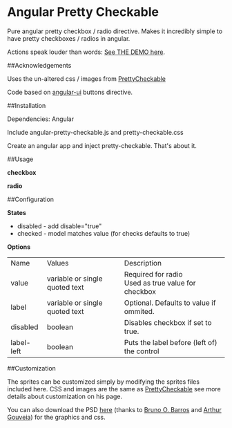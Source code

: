 Angular Pretty Checkable
========================

Pure angular pretty checkbox / radio directive. Makes it incredibly simple to have pretty checkboxes / radios in angular.

Actions speak louder than words: [See THE DEMO here](http://itslenny.github.io/angular-pretty-checkable/).

##Acknowledgements 

Uses the un-altered css / images from [PrettyCheckable](http://arthurgouveia.com/prettyCheckable/)

Code based on [angular-ui](http://angular-ui.github.io/bootstrap/) buttons directive.

##Installation

Dependencies: Angular

Include angular-pretty-checkable.js and pretty-checkable.css

Create an angular app and inject pretty-checkable. That's about it.


##Usage

**checkbox**
<pretty-checkbox ng-model="myModel.one" label="'This is one'"></pretty-checkbox>
<pretty-checkbox ng-model="myModel.two" label="'This is two'"></pretty-checkbox>
<pretty-checkbox ng-model="myModel.three" label="'This is three'"></pretty-checkbox>

**radio**
<pretty-radio value="'one'" ng-model="myModel.radio" label="'This is one'"></pretty-radio>
<pretty-radio value="'two'" ng-model="myModel.radio" label="'This is two'"></pretty-radio>
<pretty-radio value="'three'" ng-model="myModel.radio" label="'This is three'"></pretty-radio>


##Configuration

**States**
* disabled - add disable="true"
* checked - model matches value (for checks defaults to true)

**Options**
<table>
  <tbody>
    <tr>
      <td>Name</td>
      <td>Values</td>
      <td>Description</td>
    </tr>
    <tr>
      <td>value</td>
      <td>variable or single quoted text</td>
      <td>Required for radio<br>Used as true value for checkbox</td>
    </tr>
    <tr>
      <td>label</td>
      <td>variable or single quoted text</td>
      <td>Optional. Defaults to value if ommited.</td>
    </tr>
    <tr>
      <td>disabled</td>
      <td>boolean</td>
      <td>Disables checkbox if set to true.</td>
    </tr>
    <tr>
      <td>label-left</td>
      <td>boolean</td>
      <td>Puts the label before (left of) the control</td>
    </tr>
  </tbody>
</table>


##Customization

The sprites can be customized simply by modifying the sprites files included here. CSS and images are the same as [PrettyCheckable](http://arthurgouveia.com/prettyCheckable/) see more details about customization on his page.

You can also download the PSD [here](http://itslenny.github.io/angular-pretty-checkable/prettyCheckable.psd) (thanks to [Bruno O. Barros](http://ilustrebob.com.br/) and [Arthur Gouveia](arthurgouveia)) for the graphics and css.



